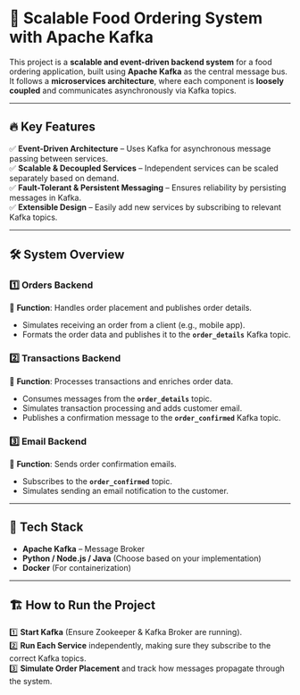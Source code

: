 # 🍔 Scalable Food Ordering System with Apache Kafka  

This project is a **scalable and event-driven backend system** for a food ordering application, built using **Apache Kafka** as the central message bus. It follows a **microservices architecture**, where each component is **loosely coupled** and communicates asynchronously via Kafka topics.

---

## 🔥 Key Features  

✅ **Event-Driven Architecture** – Uses Kafka for asynchronous message passing between services.  
✅ **Scalable & Decoupled Services** – Independent services can be scaled separately based on demand.  
✅ **Fault-Tolerant & Persistent Messaging** – Ensures reliability by persisting messages in Kafka.  
✅ **Extensible Design** – Easily add new services by subscribing to relevant Kafka topics.  

---

## 🛠 System Overview  

### 1️⃣ Orders Backend  
📌 **Function**: Handles order placement and publishes order details.  
- Simulates receiving an order from a client (e.g., mobile app).  
- Formats the order data and publishes it to the **`order_details`** Kafka topic.  

### 2️⃣ Transactions Backend  
📌 **Function**: Processes transactions and enriches order data.  
- Consumes messages from the **`order_details`** topic.  
- Simulates transaction processing and adds customer email.  
- Publishes a confirmation message to the **`order_confirmed`** Kafka topic.  

### 3️⃣ Email Backend  
📌 **Function**: Sends order confirmation emails.  
- Subscribes to the **`order_confirmed`** topic.  
- Simulates sending an email notification to the customer.  

---

## 🚀 Tech Stack  

- **Apache Kafka** – Message Broker  
- **Python / Node.js / Java** (Choose based on your implementation)  
- **Docker** (For containerization)  

---

## 🏗️ How to Run the Project  

1️⃣ **Start Kafka** (Ensure Zookeeper & Kafka Broker are running).  
2️⃣ **Run Each Service** independently, making sure they subscribe to the correct Kafka topics.  
3️⃣ **Simulate Order Placement** and track how messages propagate through the system.  
